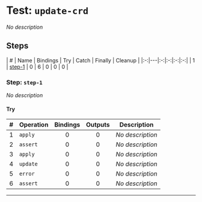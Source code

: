 # Test: `update-crd`

*No description*

## Steps

| # | Name | Bindings | Try | Catch | Finally | Cleanup |
|:-:|---|:-:|:-:|:-:|:-:|
| 1 | [step-1](#step-step-1) | 0 | 6 | 0 | 0 | 0 |

### Step: `step-1`

*No description*

#### Try

| # | Operation | Bindings | Outputs | Description |
|:-:|---|:-:|:-:|---|
| 1 | `apply` | 0 | 0 | *No description* |
| 2 | `assert` | 0 | 0 | *No description* |
| 3 | `apply` | 0 | 0 | *No description* |
| 4 | `update` | 0 | 0 | *No description* |
| 5 | `error` | 0 | 0 | *No description* |
| 6 | `assert` | 0 | 0 | *No description* |

---

